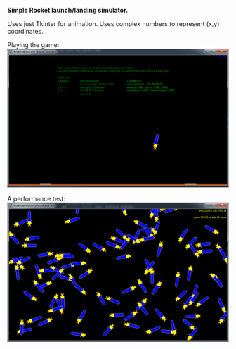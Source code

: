 **Simple Rocket launch/landing simulator.**


Uses just Tkinter for animation.
Uses complex numbers to represent (x,y) coordinates.


Playing the game:
![Screenshot one](screenshot1.png)

A performance test:
![Screenshot_two](screenshot2.png)
